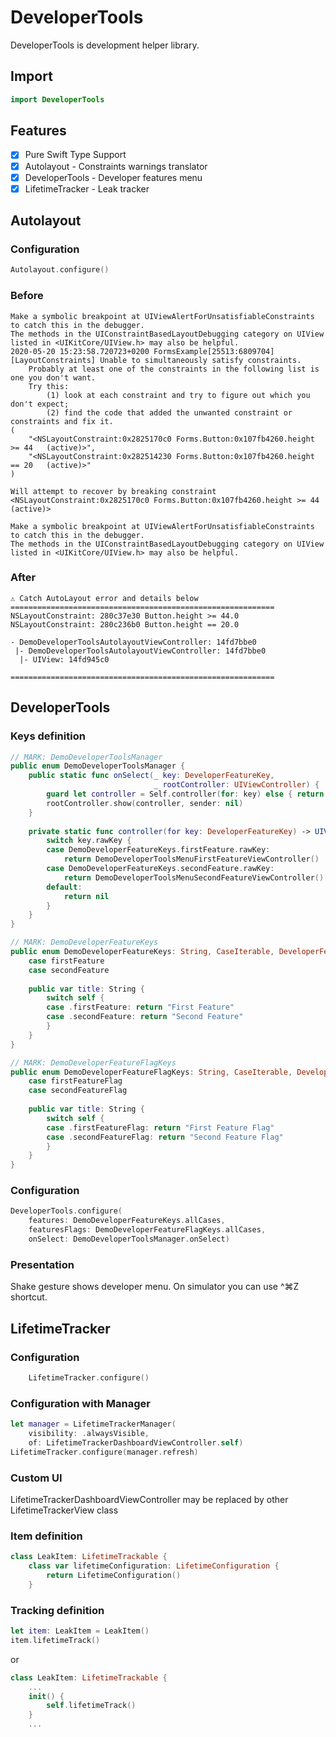 # DeveloperTools

DeveloperTools is development helper library.

## Import

```swift
import DeveloperTools
```

## Features

- [x] Pure Swift Type Support
- [x] Autolayout - Constraints warnings translator
- [x] DeveloperTools - Developer features menu
- [x] LifetimeTracker - Leak tracker

## Autolayout

### Configuration

```swift
Autolayout.configure()
```

### Before

```
Make a symbolic breakpoint at UIViewAlertForUnsatisfiableConstraints to catch this in the debugger.
The methods in the UIConstraintBasedLayoutDebugging category on UIView listed in <UIKitCore/UIView.h> may also be helpful.
2020-05-20 15:23:58.720723+0200 FormsExample[25513:6809704] [LayoutConstraints] Unable to simultaneously satisfy constraints.
	Probably at least one of the constraints in the following list is one you don't want. 
	Try this: 
		(1) look at each constraint and try to figure out which you don't expect; 
		(2) find the code that added the unwanted constraint or constraints and fix it. 
(
    "<NSLayoutConstraint:0x2825170c0 Forms.Button:0x107fb4260.height >= 44   (active)>",
    "<NSLayoutConstraint:0x282514230 Forms.Button:0x107fb4260.height == 20   (active)>"
)

Will attempt to recover by breaking constraint 
<NSLayoutConstraint:0x2825170c0 Forms.Button:0x107fb4260.height >= 44   (active)>

Make a symbolic breakpoint at UIViewAlertForUnsatisfiableConstraints to catch this in the debugger.
The methods in the UIConstraintBasedLayoutDebugging category on UIView listed in <UIKitCore/UIView.h> may also be helpful.
```

### After

```
⚠️ Catch AutoLayout error and details below
===========================================================
NSLayoutConstraint: 280c37e30 Button.height >= 44.0 
NSLayoutConstraint: 280c236b0 Button.height == 20.0 

- DemoDeveloperToolsAutolayoutViewController: 14fd7bbe0
 |- DemoDeveloperToolsAutolayoutViewController: 14fd7bbe0
  |- UIView: 14fd945c0

===========================================================
```

## DeveloperTools

### Keys definition

```swift
// MARK: DemoDeveloperToolsManager
public enum DemoDeveloperToolsManager {
    public static func onSelect(_ key: DeveloperFeatureKey,
                                _ rootController: UIViewController) {
        guard let controller = Self.controller(for: key) else { return }
        rootController.show(controller, sender: nil)
    }
    
    private static func controller(for key: DeveloperFeatureKey) -> UIViewController? {
        switch key.rawKey {
        case DemoDeveloperFeatureKeys.firstFeature.rawKey:
            return DemoDeveloperToolsMenuFirstFeatureViewController()
        case DemoDeveloperFeatureKeys.secondFeature.rawKey:
            return DemoDeveloperToolsMenuSecondFeatureViewController()
        default:
            return nil
        }
    }
}

// MARK: DemoDeveloperFeatureKeys
public enum DemoDeveloperFeatureKeys: String, CaseIterable, DeveloperFeatureKey {
    case firstFeature
    case secondFeature
    
    public var title: String {
        switch self {
        case .firstFeature: return "First Feature"
        case .secondFeature: return "Second Feature"
        }
    }
}

// MARK: DemoDeveloperFeatureFlagKeys
public enum DemoDeveloperFeatureFlagKeys: String, CaseIterable, DeveloperFeatureFlagKey {
    case firstFeatureFlag
    case secondFeatureFlag
    
    public var title: String {
        switch self {
        case .firstFeatureFlag: return "First Feature Flag"
        case .secondFeatureFlag: return "Second Feature Flag"
        }
    }
}
```

### Configuration

```swift
DeveloperTools.configure(
    features: DemoDeveloperFeatureKeys.allCases,
    featuresFlags: DemoDeveloperFeatureFlagKeys.allCases,
    onSelect: DemoDeveloperToolsManager.onSelect)
```

### Presentation

Shake gesture shows developer menu. On simulator you can use ^⌘Z shortcut.

## LifetimeTracker

### Configuration

```swift
    LifetimeTracker.configure()
```

### Configuration with Manager

```swift
let manager = LifetimeTrackerManager(
    visibility: .alwaysVisible,
    of: LifetimeTrackerDashboardViewController.self)
LifetimeTracker.configure(manager.refresh)
```

### Custom UI

LifetimeTrackerDashboardViewController may be replaced by other LifetimeTrackerView class 

### Item definition

```swift
class LeakItem: LifetimeTrackable {
    class var lifetimeConfiguration: LifetimeConfiguration {
        return LifetimeConfiguration()
    }
```

### Tracking definition

```swift
let item: LeakItem = LeakItem()
item.lifetimeTrack()
```

or 

```swift
class LeakItem: LifetimeTrackable {
    ...
    init() {
        self.lifetimeTrack()
    }
    ...
```
